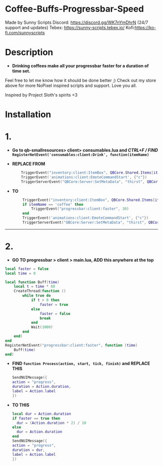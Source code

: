 # Coffee-Buffs-Progressbar-Speed
Made by Sunny Scripts
Discord: https://discord.gg/WK7nYmDhrN (24/7 support and updates)
Tebex: https://sunny-scripts.tebex.io/
Kofi:https://ko-fi.com/sunnyscripts

# Description

- **Drinking coffees make all your progressbar faster for a duration of time set.**

Feel free to let me know how it should be done better ;)
Check out my store above for more NoPixel inspired scripts and support.
Love you all.

Inspired by Project Sloth's spirits <3

# Installation

# 1.

- **Go to qb-smallresources> client> consumables.lua and _CTRL+F / FIND_ `RegisterNetEvent('consumables:client:Drink', function(itemName)`**

- **REPLACE FROM**

  ```lua
      TriggerEvent("inventory:client:ItemBox", QBCore.Shared.Items[itemName], "remove")
      TriggerEvent('animations:client:EmoteCommandStart', {"c"})
      TriggerServerEvent("QBCore:Server:SetMetaData", "thirst", QBCore.Functions.GetPlayerData().metadata["thirst"] + ConsumeablesDrink[itemName])
  ```

- **TO**

```lua
        TriggerEvent("inventory:client:ItemBox", QBCore.Shared.Items[itemName], "remove")
        if itemName == 'coffee' then
            TriggerEvent("progressbar:client:faster", 30)
        end
        TriggerEvent('animations:client:EmoteCommandStart', {"c"})
        TriggerServerEvent("QBCore:Server:SetMetaData", "thirst", QBCore.Functions.GetPlayerData().metadata["thirst"] + ConsumeablesDrink[itemName])
```

---

# 2.

- **GO TO progressbar > client > main.lua, ADD this anywhere at the top**

```lua
local faster = false
local time = 0

local function Buff(time)
    local t = time * 60
    CreateThread(function ()
        while true do
            if t > 0 then
                faster = true
            else
                faster = false
                break
            end
            Wait(1000)
        end
    end)
end
RegisterNetEvent("progressbar:client:faster", function (time)
    Buff(time)
end)
```

- **FIND `function Process(action, start, tick, finish)` and REPLACE THIS**

  ```lua
  SendNUIMessage({
  action = "progress",
  duration = Action.duration,
  label = Action.label
  })
  ```

* **TO THIS**
  ```lua
  local dur = Action.duration
  if faster == true then
    dur = (Action.duration * 2) / 10
  else
    dur = Action.duration
  end
  SendNUIMessage({
  action = "progress",
  duration = dur,
  label = Action.label
  })
  ```

```

```
